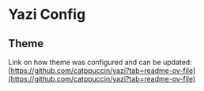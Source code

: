 # Yazi Config

## Theme
Link on how theme was configured and can be updated: [https://github.com/catppuccin/yazi?tab=readme-ov-file](https://github.com/catppuccin/yazi?tab=readme-ov-file)

